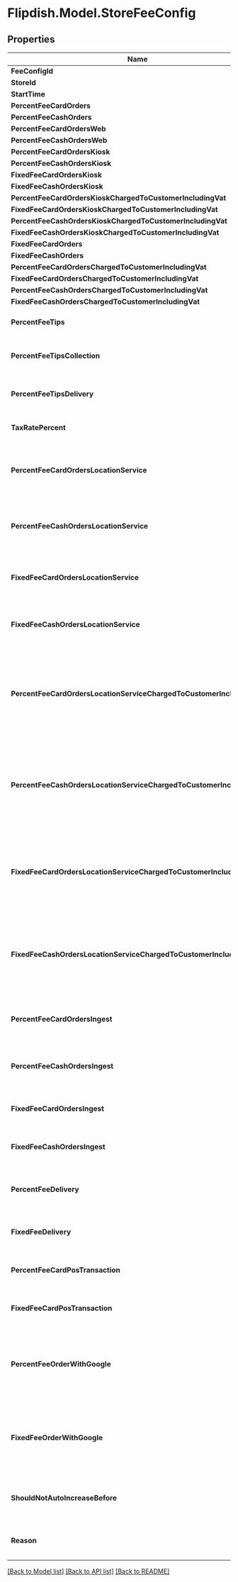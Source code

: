 # Flipdish.Model.StoreFeeConfig
## Properties

Name | Type | Description | Notes
------------ | ------------- | ------------- | -------------
**FeeConfigId** | **int?** |  | [optional] 
**StoreId** | **int?** |  | [optional] 
**StartTime** | **DateTime?** |  | [optional] 
**PercentFeeCardOrders** | **double?** |  | [optional] 
**PercentFeeCashOrders** | **double?** |  | [optional] 
**PercentFeeCardOrdersWeb** | **double?** |  | [optional] 
**PercentFeeCashOrdersWeb** | **double?** |  | [optional] 
**PercentFeeCardOrdersKiosk** | **double?** |  | [optional] 
**PercentFeeCashOrdersKiosk** | **double?** |  | [optional] 
**FixedFeeCardOrdersKiosk** | **double?** |  | [optional] 
**FixedFeeCashOrdersKiosk** | **double?** |  | [optional] 
**PercentFeeCardOrdersKioskChargedToCustomerIncludingVat** | **double?** |  | [optional] 
**FixedFeeCardOrdersKioskChargedToCustomerIncludingVat** | **double?** |  | [optional] 
**PercentFeeCashOrdersKioskChargedToCustomerIncludingVat** | **double?** |  | [optional] 
**FixedFeeCashOrdersKioskChargedToCustomerIncludingVat** | **double?** |  | [optional] 
**FixedFeeCardOrders** | **double?** |  | [optional] 
**FixedFeeCashOrders** | **double?** |  | [optional] 
**PercentFeeCardOrdersChargedToCustomerIncludingVat** | **double?** |  | [optional] 
**FixedFeeCardOrdersChargedToCustomerIncludingVat** | **double?** |  | [optional] 
**PercentFeeCashOrdersChargedToCustomerIncludingVat** | **double?** |  | [optional] 
**FixedFeeCashOrdersChargedToCustomerIncludingVat** | **double?** |  | [optional] 
**PercentFeeTips** | **double?** | Gets or sets the percent fee tips. | [optional] 
**PercentFeeTipsCollection** | **double?** | Gets or sets the percent fee tips for collection. | [optional] 
**PercentFeeTipsDelivery** | **double?** | Gets or sets the percent fee tips for delivery. | [optional] 
**TaxRatePercent** | **double?** | Gets or sets the tax rate percent. | [optional] 
**PercentFeeCardOrdersLocationService** | **double?** | Gets or sets the percent fee card orders location service. | [optional] 
**PercentFeeCashOrdersLocationService** | **double?** | Gets or sets the percent fee cash orders location service. | [optional] 
**FixedFeeCardOrdersLocationService** | **double?** | Gets or sets the fixed fee card orders location service. | [optional] 
**FixedFeeCashOrdersLocationService** | **double?** | Gets or sets the fixed fee cash orders location service. | [optional] 
**PercentFeeCardOrdersLocationServiceChargedToCustomerIncludingVat** | **double?** | Gets or sets the percent fee card orders location service charged to customer including vat. | [optional] 
**PercentFeeCashOrdersLocationServiceChargedToCustomerIncludingVat** | **double?** | Gets or sets the percent fee cash orders location service charged to customer including vat. | [optional] 
**FixedFeeCardOrdersLocationServiceChargedToCustomerIncludingVat** | **double?** | Gets or sets the fixed fee card orders location service charged to customer including vat. | [optional] 
**FixedFeeCashOrdersLocationServiceChargedToCustomerIncludingVat** | **double?** | Gets or sets the fixed fee cash orders location service charged to customer including vat. | [optional] 
**PercentFeeCardOrdersIngest** | **double?** | Gets or sets the percent fee card orders ingest. | [optional] 
**PercentFeeCashOrdersIngest** | **double?** | Gets or sets the percent fee cash orders ingest. | [optional] 
**FixedFeeCardOrdersIngest** | **double?** | Gets or sets the fixed fee card orders ingest. | [optional] 
**FixedFeeCashOrdersIngest** | **double?** | Gets or sets the fixed fee cash orders ingest. | [optional] 
**PercentFeeDelivery** | **double?** | Gets or sets the percent fee for delivery orders. | [optional] 
**FixedFeeDelivery** | **double?** | Gets or sets the fixed fee for delivery orders. | [optional] 
**PercentFeeCardPosTransaction** | **double?** | Gets or sets the percent fee for POS transactions. | [optional] 
**FixedFeeCardPosTransaction** | **double?** | Gets or sets the fixed fee for POS transactions. | [optional] 
**PercentFeeOrderWithGoogle** | **double?** | Additional percentage fee charged on orders submitted through Order With Google | [optional] 
**FixedFeeOrderWithGoogle** | **double?** | Additional fixed fee charged on orders submitted through Order With Google | [optional] 
**ShouldNotAutoIncreaseBefore** | **DateTime?** | Should not auto increase fees before this date | [optional] 
**Reason** | **string** | Reason for the last fee change (optional) | [optional] 

[[Back to Model list]](../README.md#documentation-for-models) [[Back to API list]](../README.md#documentation-for-api-endpoints) [[Back to README]](../README.md)

